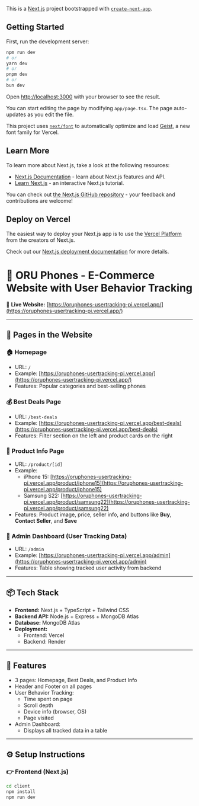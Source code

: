 This is a [Next.js](https://nextjs.org) project bootstrapped with [`create-next-app`](https://nextjs.org/docs/app/api-reference/cli/create-next-app).

## Getting Started

First, run the development server:

```bash
npm run dev
# or
yarn dev
# or
pnpm dev
# or
bun dev
```

Open [http://localhost:3000](http://localhost:3000) with your browser to see the result.

You can start editing the page by modifying `app/page.tsx`. The page auto-updates as you edit the file.

This project uses [`next/font`](https://nextjs.org/docs/app/building-your-application/optimizing/fonts) to automatically optimize and load [Geist](https://vercel.com/font), a new font family for Vercel.

## Learn More

To learn more about Next.js, take a look at the following resources:

- [Next.js Documentation](https://nextjs.org/docs) - learn about Next.js features and API.
- [Learn Next.js](https://nextjs.org/learn) - an interactive Next.js tutorial.

You can check out [the Next.js GitHub repository](https://github.com/vercel/next.js) - your feedback and contributions are welcome!

## Deploy on Vercel

The easiest way to deploy your Next.js app is to use the [Vercel Platform](https://vercel.com/new?utm_medium=default-template&filter=next.js&utm_source=create-next-app&utm_campaign=create-next-app-readme) from the creators of Next.js.

Check out our [Next.js deployment documentation](https://nextjs.org/docs/app/building-your-application/deploying) for more details.





# 📱 ORU Phones - E-Commerce Website with User Behavior Tracking

🔗 **Live Website:** [https://oruphones-usertracking-pi.vercel.app/](https://oruphones-usertracking-pi.vercel.app/)

---

## 📄 Pages in the Website

### 🏠 Homepage  
- URL: `/`  
- Example: [https://oruphones-usertracking-pi.vercel.app/](https://oruphones-usertracking-pi.vercel.app/)  
- Features: Popular categories and best-selling phones


### 💰 Best Deals Page  
- URL: `/best-deals`  
- Example: [https://oruphones-usertracking-pi.vercel.app/best-deals](https://oruphones-usertracking-pi.vercel.app/best-deals)  
- Features: Filter section on the left and product cards on the right


### 📱 Product Info Page  
- URL: `/product/[id]`  
- Example:
  - iPhone 15: [https://oruphones-usertracking-pi.vercel.app/product/iphone15](https://oruphones-usertracking-pi.vercel.app/product/iphone15)
  - Samsung S22: [https://oruphones-usertracking-pi.vercel.app/product/samsung22](https://oruphones-usertracking-pi.vercel.app/product/samsung22)  
- Features: Product image, price, seller info, and buttons like **Buy**, **Contact Seller**, and **Save**


### 🔐 Admin Dashboard (User Tracking Data)  
- URL: `/admin`  
- Example: [https://oruphones-usertracking-pi.vercel.app/admin](https://oruphones-usertracking-pi.vercel.app/admin)  
- Features: Table showing tracked user activity from backend

---

## 📦 Tech Stack

- **Frontend:** Next.js + TypeScript + Tailwind CSS
- **Backend API:** Node.js + Express + MongoDB Atlas
- **Database:** MongoDB Atlas
- **Deployment:**
  - Frontend: Vercel
  - Backend: Render

---

## 🎯 Features

- 3 pages: Homepage, Best Deals, and Product Info
- Header and Footer on all pages
- User Behavior Tracking:
  - Time spent on page
  - Scroll depth
  - Device info (browser, OS)
  - Page visited
- Admin Dashboard:
  - Displays all tracked data in a table

---

## ⚙️ Setup Instructions

### 👉 Frontend (Next.js)

```bash
cd client
npm install
npm run dev
